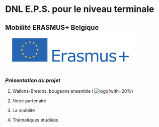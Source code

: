 # DNL E.P.S. pour le niveau terminale
## **Mobilité ERASMUS+ Belgique** ![logo](./Images/Erasmus.png)
### *Présentation du projet*
1. Wallons-Bretons, bougeons ensemble ! ![logo](./Images/IMG_0819.PNG){with=20%}
   
3. Notre partenaire
4. La mobilité
5. Thématiques étudiées



